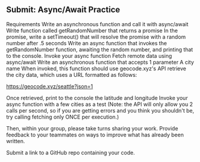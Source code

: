 ## Submit: Async/Await Practice

Requirements
Write an asynchronous function and call it with async/await
Write function called getRandomNumber that returns a promise
In the promise, write a setTimeout() that will resolve the promise with a random number after .5 seconds
Write an async function that invokes the getRandomNumber function, awaiting the random number, and printing that to the console.
Invoke your async function
Fetch remote data using async/await
Write an asynchronous function that accepts 1 parameter
A city name
When invoked, this function should use geocode.xyz's API retrieve the city data, which uses a URL formatted as follows:

https://geocode.xyz/seattle?json=1

Once retrieved, print to the console the latitude and longitude
Invoke your async function with a few cities as a test
(Note: the API will only allow you 2 calls per second, so if you are getting errors and you think you shouldn't be, try calling fetching only ONCE per execution.)

Then, within your group, please take turns sharing your work. Provide feedback to your teammates on ways to improve what has already been written. 

Submit a link to a GitHub repo containing your code.
